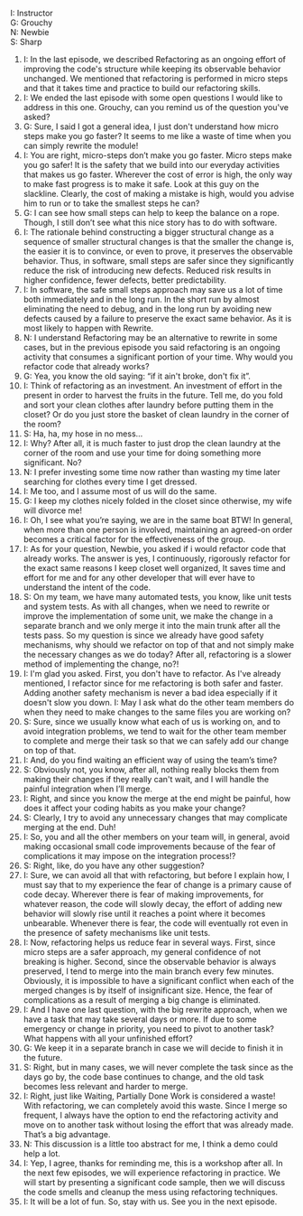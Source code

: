 I: Instructor<br>
G: Grouchy<br>
N: Newbie<br>
S: Sharp<br>

1. I: In the last episode, we described Refactoring as an ongoing effort of improving the code's structure while keeping its observable behavior unchanged. We mentioned that refactoring is performed in micro steps and that it takes time and practice to build our refactoring skills.
1. I: We ended the last episode with some open questions I would like to address in this one. Grouchy, can you remind us of the question you've asked?
1. G: Sure, I said I got a general idea, I just don't understand how micro steps make you go faster? It seems to me like a waste of time when you can simply rewrite the module!
1. I: You are right, micro-steps don’t make you go faster. Micro steps make you go safer! It is the safety that we build into our everyday activities that makes us go faster. Wherever the cost of error is high, the only way to make fast progress is to make it safe.
Look at this guy on the slackline. Clearly, the cost of making a mistake is high, would you advise him to run or to take the smallest steps he can?
1. G: I can see how small steps can help to keep the balance on a rope. Though, I still don’t see what this nice story has to do with software.
1. I: The rationale behind constructing a bigger structural change as a sequence of smaller structural changes is that the smaller the change is, the easier it is to convince, or even to prove, it preserves the observable behavior. Thus, in software, small steps are safer since they significantly reduce the risk of introducing new defects. Reduced risk results in higher confidence, fewer defects, better predictability.
1. I: In software, the safe small steps approach may save us a lot of time both immediately and in the long run. In the short run by almost eliminating the need to debug, and in the long run by avoiding new defects caused by a failure to preserve the exact same behavior. As it is most likely to happen with Rewrite.
1. N: I understand Refactoring may be an alternative to rewrite in some cases, but in the previous episode you said refactoring is an ongoing activity that consumes a significant portion of your time. Why would you refactor code that already works?
1. G: Yea, you know the old saying: “if it ain't broke, don't fix it”.
1. I: Think of refactoring as an investment. An investment of effort in the present in order to harvest the fruits in the future. Tell me, do you fold and sort your clean clothes after laundry before putting them in the closet? Or do you just store the basket of clean laundry in the corner of the room?
1. S: Ha, ha, my hose in no mess…
1. I: Why? After all, it is much faster to just drop the clean laundry at the corner of the room and use your time for doing something more significant. No?
1. N: I prefer investing some time now rather than wasting my time later searching for clothes every time I get dressed.
1. I: Me too, and I assume most of us will do the same.
1. G: I keep my clothes nicely folded in the closet since otherwise, my wife will divorce me!
1. I: Oh, I see what you’re saying, we are in the same boat BTW! In general, when more than one person is involved, maintaining an agreed-on order becomes a critical factor for the effectiveness of the group.
1. I: As for your question, Newbie, you asked if i would refactor code that already works. The answer is yes, I continuously, rigorously refactor for the exact same reasons I keep closet well organized, It saves time and effort for me and for any other developer that will ever have to understand the intent of the code.
1. S: On my team, we have many automated tests, you know, like unit tests and system tests. As with all changes, when we need to rewrite or improve the implementation of some unit, we make the change in a separate branch and we only merge it into the main trunk after all the tests pass. So my question is since we already have good safety mechanisms, why should we refactor on top of that and not simply make the necessary changes as we do today? After all, refactoring is a slower method of implementing the change, no?!
1. I: I'm glad you asked. First, you don't have to refactor. As I've already mentioned, I refactor since for me refactoring is both safer and faster. Adding another safety mechanism is never a bad idea especially if it doesn't slow you down.
I: May I ask what do the other team members do when they need to make changes to the same files you are working on?
1. S: Sure, since we usually know what each of us is working on, and to avoid integration problems, we tend to wait for the other team member to complete and merge their task so that we can safely add our change on top of that.
1. I: And, do you find waiting an efficient way of using the team’s time?
1. S: Obviously not, you know, after all, nothing really blocks them from making their changes if they really can't wait, and I will handle the painful integration when I’ll merge.
1. I: Right, and since you know the merge at the end might be painful, how does it affect your coding habits as you make your change?
1. S: Clearly, I try to avoid any unnecessary changes that may complicate merging at the end. Duh!
1. I: So, you and all the other members on your team will, in general, avoid making occasional small code improvements because of the fear of complications it may impose on the integration process!?
1. S: Right, like, do you have any other suggestion?
1. I: Sure, we can avoid all that with refactoring, but before I explain how, I must say that to my experience the fear of change is a primary cause of code decay. Wherever there is fear of making improvements, for whatever reason, the code will slowly decay, the effort of adding new behavior will slowly rise until it reaches a point where it becomes unbearable. Whenever there is fear, the code will eventually rot even in the presence of safety mechanisms like unit tests.
1. I: Now, refactoring helps us reduce fear in several ways. First, since micro steps are a safer approach, my general confidence of not breaking is higher. Second, since the observable behavior is always preserved, I tend to merge into the main branch every few minutes. Obviously, it is impossible to have a significant conflict when each of the merged changes is by itself of insignificant size. Hence, the fear of complications as a result of merging a big change is eliminated.
1. I: And I have one last question, with the big rewrite approach, when we have a task that may take several days or more. If due to some emergency or change in priority, you need to pivot to another task? What happens with all your unfinished effort?
1. G: We keep it in a separate branch in case we will decide to finish it in the future.
1. S: Right, but in many cases, we will never complete the task since as the days go by, the code base continues to change, and the old task becomes less relevant and harder to merge.
1. I: Right, just like Waiting, Partially Done Work is considered a waste!
With refactoring, we can completely avoid this waste. Since I merge so frequent, I always have the option to end the refactoring activity and move on to another task without losing the effort that was already made. That’s a big advantage.
1. N: This discussion is a little too abstract for me, I think a demo could help a lot.
1. I: Yep, I agree, thanks for reminding me, this is a workshop after all. 
In the next few episodes, we will experience refactoring in practice. 
We will start by presenting a significant code sample, then we will discuss the code smells and cleanup the mess using refactoring techniques.
1. I: It will be a lot of fun. So, stay with us. See you in the next episode.

